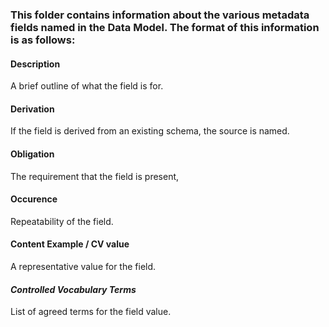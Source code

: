 ### This folder contains information about the various metadata fields named in the Data Model. The format of this information is as follows:

#### Description
A brief outline of what the field is for.
#### Derivation
If the field is derived from an existing schema, the source is named.
#### Obligation	
The requirement that the field is present,
#### Occurence	
Repeatability of the field.
#### Content	Example / CV value	
A representative value for the field.
#### *Controlled Vocabulary Terms*
List of agreed terms for the field value.
